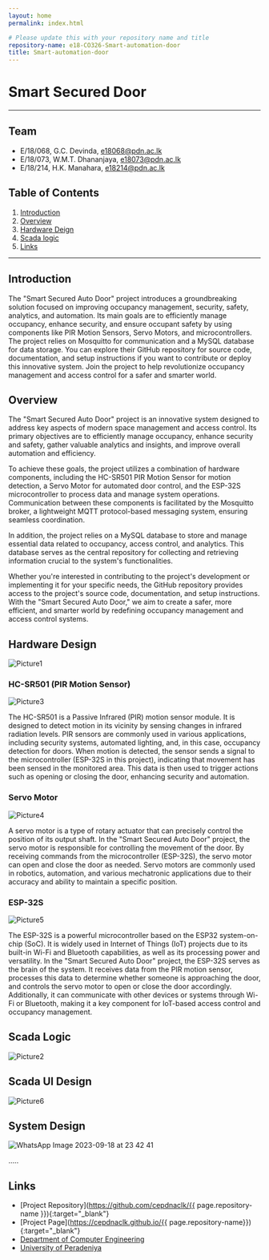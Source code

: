 ```yaml
---
layout: home
permalink: index.html

# Please update this with your repository name and title
repository-name: e18-CO326-Smart-automation-door
title: Smart-automation-door
---
```


[comment]: # "This is the standard layout for the project, but you can clean this and use your own template"

# Smart Secured Door

---

<!-- 
This is a sample image, to show how to add images to your page. To learn more options, please refer [this](https://projects.ce.pdn.ac.lk/docs/faq/how-to-add-an-image/)

![Sample Image](./images/sample.png)
 -->

## Team
-  E/18/068, G.C. Devinda, [e18068@pdn.ac.lk](mailto:name@email.com)
-  E/18/073, W.M.T. Dhananjaya, [e18073@pdn.ac.lk](mailto:name@email.com)
-  E/18/214, H.K. Manahara, [e18214@pdn.ac.lk](mailto:name@email.com)

## Table of Contents
1. [Introduction](#introduction)
2. [Overview](#overview)
3. [Hardware Deign](#hardware-designn)
4. [Scada logic](#scada-logic)
5. [Links](#links)

---

## Introduction

The "Smart Secured Auto Door" project introduces a groundbreaking solution focused on improving occupancy management, security, safety, analytics, and automation. Its main goals are to efficiently manage occupancy, enhance security, and ensure occupant safety by using components like PIR Motion Sensors, Servo Motors, and microcontrollers. The project relies on Mosquitto for communication and a MySQL database for data storage. You can explore their GitHub repository for source code, documentation, and setup instructions if you want to contribute or deploy this innovative system. Join the project to help revolutionize occupancy management and access control for a safer and smarter world.

## Overview

The "Smart Secured Auto Door" project is an innovative system designed to address key aspects of modern space management and access control. Its primary objectives are to efficiently manage occupancy, enhance security and safety, gather valuable analytics and insights, and improve overall automation and efficiency.

To achieve these goals, the project utilizes a combination of hardware components, including the HC-SR501 PIR Motion Sensor for motion detection, a Servo Motor for automated door control, and the ESP-32S microcontroller to process data and manage system operations. Communication between these components is facilitated by the Mosquitto broker, a lightweight MQTT protocol-based messaging system, ensuring seamless coordination.

In addition, the project relies on a MySQL database to store and manage essential data related to occupancy, access control, and analytics. This database serves as the central repository for collecting and retrieving information crucial to the system's functionalities.

Whether you're interested in contributing to the project's development or implementing it for your specific needs, the GitHub repository provides access to the project's source code, documentation, and setup instructions. With the "Smart Secured Auto Door," we aim to create a safer, more efficient, and smarter world by redefining occupancy management and access control systems.


## Hardware Design
![Picture1](https://github.com/cepdnaclk/e18-CO326-Smart-automation-door/assets/73760543/da816c3b-c1bc-4556-bc26-8b1dfee6bd49)

### HC-SR501 (PIR Motion Sensor)
![Picture3](https://github.com/cepdnaclk/e18-CO326-Smart-automation-door/assets/73760543/e51088ec-9efe-46fe-82a7-987d6acfe1e5)

The HC-SR501 is a Passive Infrared (PIR) motion sensor module. It is designed to detect motion in its vicinity by sensing changes in infrared radiation levels. PIR sensors are commonly used in various applications, including security systems, automated lighting, and, in this case, occupancy detection for doors. When motion is detected, the sensor sends a signal to the microcontroller (ESP-32S in this project), indicating that movement has been sensed in the monitored area. This data is then used to trigger actions such as opening or closing the door, enhancing security and automation.

### Servo Motor
![Picture4](https://github.com/cepdnaclk/e18-CO326-Smart-automation-door/assets/73760543/a9cd2327-63b0-4955-9935-5360c7f4e991)


A servo motor is a type of rotary actuator that can precisely control the position of its output shaft. In the "Smart Secured Auto Door" project, the servo motor is responsible for controlling the movement of the door. By receiving commands from the microcontroller (ESP-32S), the servo motor can open and close the door as needed. Servo motors are commonly used in robotics, automation, and various mechatronic applications due to their accuracy and ability to maintain a specific position.

### ESP-32S
![Picture5](https://github.com/cepdnaclk/e18-CO326-Smart-automation-door/assets/73760543/ee9c350a-6d5c-410d-8a38-8b8eff09ccab)


The ESP-32S is a powerful microcontroller based on the ESP32 system-on-chip (SoC). It is widely used in Internet of Things (IoT) projects due to its built-in Wi-Fi and Bluetooth capabilities, as well as its processing power and versatility. In the "Smart Secured Auto Door" project, the ESP-32S serves as the brain of the system. It receives data from the PIR motion sensor, processes this data to determine whether someone is approaching the door, and controls the servo motor to open or close the door accordingly. Additionally, it can communicate with other devices or systems through Wi-Fi or Bluetooth, making it a key component for IoT-based access control and occupancy management.


## Scada Logic
![Picture2](https://github.com/cepdnaclk/e18-CO326-Smart-automation-door/assets/73760543/e19f53bd-0f0c-4829-9576-bfa892babe43)

## Scada UI Design
![Picture6](https://github.com/cepdnaclk/e18-CO326-Smart-automation-door/assets/73760543/440e6878-176d-4074-84df-b823d7d4bb12)

## System Design
![WhatsApp Image 2023-09-18 at 23 42 41](https://github.com/cepdnaclk/e18-CO326-Smart-automation-door/assets/73760543/1df50ed6-76e2-40e6-a891-1ec4c5a0d65a)


.....

## Links

- [Project Repository](https://github.com/cepdnaclk/{{ page.repository-name }}){:target="_blank"}
- [Project Page](https://cepdnaclk.github.io/{{ page.repository-name}}){:target="_blank"}
- [Department of Computer Engineering](http://www.ce.pdn.ac.lk/)
- [University of Peradeniya](https://eng.pdn.ac.lk/)


[//]: # (Please refer this to learn more about Markdown syntax)
[//]: # (https://github.com/adam-p/markdown-here/wiki/Markdown-Cheatsheet)
